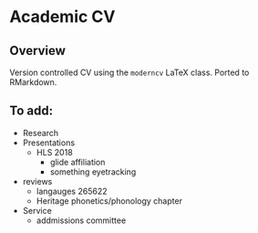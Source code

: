 Academic CV
===========

## Overview

Version controlled CV using the `moderncv` LaTeX class. Ported to RMarkdown. 


## To add:

- Research
- Presentations
  - HLS 2018
    - glide affiliation
    - something eyetracking
- reviews
	- langauges 265622
	- Heritage phonetics/phonology chapter
- Service
  - addmissions committee
